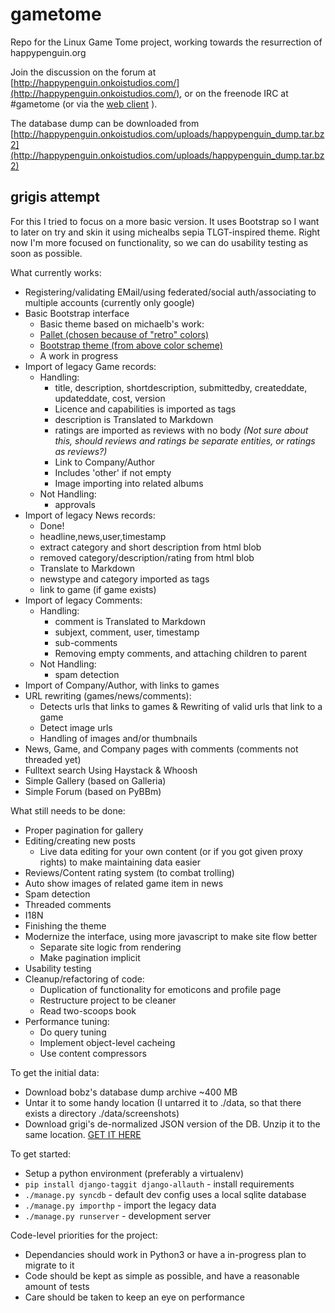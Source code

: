 gametome
========

Repo for the Linux Game Tome project, working towards the resurrection of happypenguin.org

Join the discussion on the forum at [http://happypenguin.onkoistudios.com/](http://happypenguin.onkoistudios.com/), or on the freenode IRC at #gametome (or via the [web client](http://webchat.freenode.net/?channels=gametome&uio=d4) ).

The database dump can be downloaded from [http://happypenguin.onkoistudios.com/uploads/happypenguin_dump.tar.bz2](http://happypenguin.onkoistudios.com/uploads/happypenguin_dump.tar.bz2)

grigis attempt
--------------

For this I tried to focus on a more basic version. It uses Bootstrap so I want to later on try and skin it using michealbs sepia TLGT-inspired theme. Right now I'm more focused on functionality, so we can do usability testing as soon as possible.

What currently works:

* Registering/validating EMail/using federated/social auth/associating to multiple accounts (currently only google)
* Basic Bootstrap interface
    * Basic theme based on michaelb's work:
    * [Pallet (chosen because of "retro" colors)](http://www.colourlovers.com/palette/53698/Its_a_Virtue)
    * [Bootstrap theme (from above color scheme)](http://www.stylebootstrap.info/index.php?style=VMxlFu6B86U54mbXKRjho)
    * A work in progress
* Import of legacy Game records:
    * Handling:
        * title, description, shortdescription, submittedby, createddate, updateddate, cost, version
        * Licence and capabilities is imported as tags
        * description is Translated to Markdown
        * ratings are imported as reviews with no body _(Not sure about this, should reviews and ratings be separate entities, or ratings as reviews?)_
        * Link to Company/Author
        * Includes 'other' if not empty
        * Image importing into related albums
    * Not Handling:
        * approvals
* Import of legacy News records:
    * Done!
    * headline,news,user,timestamp
    * extract category and short description from html blob
    * removed category/description/rating from html blob
    * Translate to Markdown
    * newstype and category imported as tags
    * link to game (if game exists)
* Import of legacy Comments:
    * Handling:  
        * comment is Translated to Markdown
        * subjext, comment, user, timestamp
        * sub-comments
        * Removing empty comments, and attaching children to parent
    * Not Handling:
        * spam detection
* Import of Company/Author, with links to games
* URL rewriting (games/news/comments):
    * Detects urls that links to games & Rewriting of valid urls that link to a game
	* Detect image urls
    * Handling of images and/or thumbnails
* News, Game, and Company pages with comments (comments not threaded yet)
* Fulltext search Using Haystack & Whoosh
* Simple Gallery (based on Galleria)
* Simple Forum (based on PyBBm)

What still needs to be done:

* Proper pagination for gallery
* Editing/creating new posts
    * Live data editing for your own content (or if you got given proxy rights) to make maintaining data easier
* Reviews/Content rating system (to combat trolling)
* Auto show images of related game item in news
* Spam detection
* Threaded comments
* I18N
* Finishing the theme
* Modernize the interface, using more javascript to make site flow better
    * Separate site logic from rendering
    * Make pagination implicit
* Usability testing
* Cleanup/refactoring of code:
    * Duplication of functionality for emoticons and profile page
    * Restructure project to be cleaner
    * Read two-scoops book
* Performance tuning:
    * Do query tuning
    * Implement object-level cacheing
    * Use content compressors


To get the initial data:

* Download bobz's database dump archive ~400 MB 
* Untar it to some handy location (I untarred it to ./data, so that there exists a directory ./data/screenshots)
* Download grigi's de-normalized JSON version of the DB. Unzip it to the same location. [GET IT HERE](http://happypenguin.onkoistudios.com/discussion/5/de-normalized-db#Item_2)

To get started:

* Setup a python environment (preferably a virtualenv)
* `pip install django-taggit django-allauth` - install requirements
* `./manage.py syncdb` - default dev config uses a local sqlite database
* `./manage.py importhp` - import the legacy data
* `./manage.py runserver` - development server

Code-level priorities for the project:

* Dependancies should work in Python3 or have a in-progress plan to migrate to it
* Code should be kept as simple as possible, and have a reasonable amount of tests
* Care should be taken to keep an eye on performance

